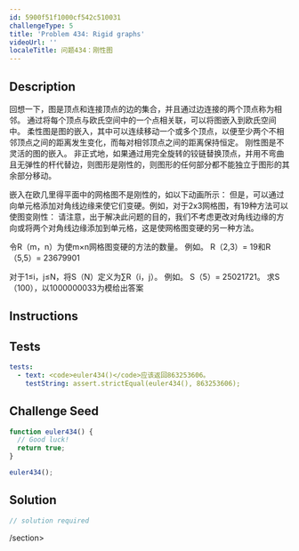 ```yaml
---
id: 5900f51f1000cf542c510031
challengeType: 5
title: 'Problem 434: Rigid graphs'
videoUrl: ''
localeTitle: 问题434：刚性图
---
```


## Description
<section id="description">
回想一下，图是顶点和连接顶点的边的集合，并且通过边连接的两个顶点称为相邻。
通过将每个顶点与欧氏空间中的一个点相关联，可以将图嵌入到欧氏空间中。
柔性图是图的嵌入，其中可以连续移动一个或多个顶点，以便至少两个不相邻顶点之间的距离发生变化，而每对相邻顶点之间的距离保持恒定。
刚性图是不灵活的图的嵌入。
非正式地，如果通过用完全旋转的铰链替换顶点，并用不弯曲且无弹性的杆代替边，则图形是刚性的，则图形的任何部分都不能独立于图形的其余部分移动。

嵌入在欧几里得平面中的网格图不是刚性的，如以下动画所示：
但是，可以通过向单元格添加对角线边缘来使它们变硬。例如，对于2x3网格图，有19种方法可以使图变刚性：
请注意，出于解决此问题的目的，我们不考虑更改对角线边缘的方向或将两个对角线边缘添加到单元格，这是使网格图变硬的另一种方法。

令R（m，n）为使m×n网格图变硬的方法的数量。
例如。 R（2,3）= 19和R（5,5）= 23679901

对于1≤i，j≤N，将S（N）定义为∑R（i，j）。
例如。 S（5）= 25021721。
求S（100），以1000000033为模给出答案
</section>

## Instructions
<section id="instructions">
</section>

## Tests
<section id='tests'>

```yml
tests:
  - text: <code>euler434()</code>应该返回863253606。
    testString: assert.strictEqual(euler434(), 863253606);

```

</section>

## Challenge Seed
<section id='challengeSeed'>

<div id='js-seed'>

```js
function euler434() {
  // Good luck!
  return true;
}

euler434();

```

</div>



</section>

## Solution
<section id='solution'>

```js
// solution required
```

/section>
